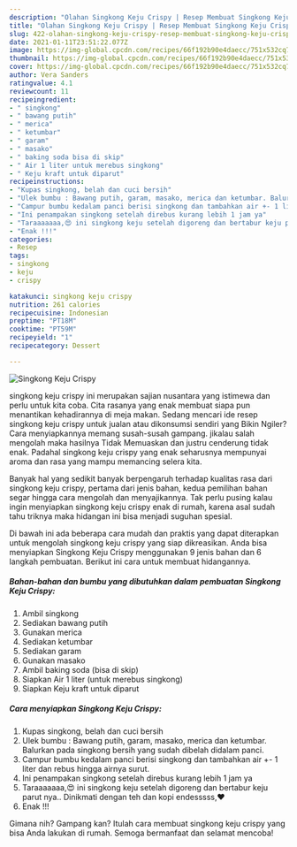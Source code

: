 ```yaml
---
description: "Olahan Singkong Keju Crispy | Resep Membuat Singkong Keju Crispy Yang Mudah Dan Praktis"
title: "Olahan Singkong Keju Crispy | Resep Membuat Singkong Keju Crispy Yang Mudah Dan Praktis"
slug: 422-olahan-singkong-keju-crispy-resep-membuat-singkong-keju-crispy-yang-mudah-dan-praktis
date: 2021-01-11T23:51:22.077Z
image: https://img-global.cpcdn.com/recipes/66f192b90e4daecc/751x532cq70/singkong-keju-crispy-foto-resep-utama.jpg
thumbnail: https://img-global.cpcdn.com/recipes/66f192b90e4daecc/751x532cq70/singkong-keju-crispy-foto-resep-utama.jpg
cover: https://img-global.cpcdn.com/recipes/66f192b90e4daecc/751x532cq70/singkong-keju-crispy-foto-resep-utama.jpg
author: Vera Sanders
ratingvalue: 4.1
reviewcount: 11
recipeingredient:
- " singkong"
- " bawang putih"
- " merica"
- " ketumbar"
- " garam"
- " masako"
- " baking soda bisa di skip"
- " Air 1 liter untuk merebus singkong"
- " Keju kraft untuk diparut"
recipeinstructions:
- "Kupas singkong, belah dan cuci bersih"
- "Ulek bumbu : Bawang putih, garam, masako, merica dan ketumbar. Balurkan pada singkong bersih yang sudah dibelah didalam panci."
- "Campur bumbu kedalam panci berisi singkong dan tambahkan air +- 1 liter dan rebus hingga airnya surut."
- "Ini penampakan singkong setelah direbus kurang lebih 1 jam ya"
- "Taraaaaaaa,😍 ini singkong keju setelah digoreng dan bertabur keju parut nya.. Dinikmati dengan teh dan kopi endesssss,❤"
- "Enak !!!"
categories:
- Resep
tags:
- singkong
- keju
- crispy

katakunci: singkong keju crispy 
nutrition: 261 calories
recipecuisine: Indonesian
preptime: "PT18M"
cooktime: "PT59M"
recipeyield: "1"
recipecategory: Dessert

---
```



![Singkong Keju Crispy](https://img-global.cpcdn.com/recipes/66f192b90e4daecc/751x532cq70/singkong-keju-crispy-foto-resep-utama.jpg)


singkong keju crispy ini merupakan sajian nusantara yang istimewa dan perlu untuk kita coba. Cita rasanya yang enak membuat siapa pun menantikan kehadirannya di meja makan.
Sedang mencari ide resep singkong keju crispy untuk jualan atau dikonsumsi sendiri yang Bikin Ngiler? Cara menyiapkannya memang susah-susah gampang. jikalau salah mengolah maka hasilnya Tidak Memuaskan dan justru cenderung tidak enak. Padahal singkong keju crispy yang enak seharusnya mempunyai aroma dan rasa yang mampu memancing selera kita.



Banyak hal yang sedikit banyak berpengaruh terhadap kualitas rasa dari singkong keju crispy, pertama dari jenis bahan, kedua pemilihan bahan segar hingga cara mengolah dan menyajikannya. Tak perlu pusing kalau ingin menyiapkan singkong keju crispy enak di rumah, karena asal sudah tahu triknya maka hidangan ini bisa menjadi suguhan spesial.


Di bawah ini ada beberapa cara mudah dan praktis yang dapat diterapkan untuk mengolah singkong keju crispy yang siap dikreasikan. Anda bisa menyiapkan Singkong Keju Crispy menggunakan 9 jenis bahan dan 6 langkah pembuatan. Berikut ini cara untuk membuat hidangannya.

<!--inarticleads1-->

##### Bahan-bahan dan bumbu yang dibutuhkan dalam pembuatan Singkong Keju Crispy:

1. Ambil  singkong
1. Sediakan  bawang putih
1. Gunakan  merica
1. Sediakan  ketumbar
1. Sediakan  garam
1. Gunakan  masako
1. Ambil  baking soda (bisa di skip)
1. Siapkan  Air 1 liter (untuk merebus singkong)
1. Siapkan  Keju kraft untuk diparut




<!--inarticleads2-->

##### Cara menyiapkan Singkong Keju Crispy:

1. Kupas singkong, belah dan cuci bersih
1. Ulek bumbu : Bawang putih, garam, masako, merica dan ketumbar. Balurkan pada singkong bersih yang sudah dibelah didalam panci.
1. Campur bumbu kedalam panci berisi singkong dan tambahkan air +- 1 liter dan rebus hingga airnya surut.
1. Ini penampakan singkong setelah direbus kurang lebih 1 jam ya
1. Taraaaaaaa,😍 ini singkong keju setelah digoreng dan bertabur keju parut nya.. Dinikmati dengan teh dan kopi endesssss,❤
1. Enak !!!




Gimana nih? Gampang kan? Itulah cara membuat singkong keju crispy yang bisa Anda lakukan di rumah. Semoga bermanfaat dan selamat mencoba!

